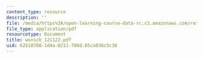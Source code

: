 ```yaml
---
content_type: resource
description: ''
file: /media/https%3A/open-learning-course-data-rc.s3.amazonaws.com/res-12-000-evolution-of-physical-oceanography-spring-2007/62b187081d4a0211706d65ca036c5c38_wunsch_121122.pdf
file_type: application/pdf
resourcetype: Document
title: wunsch_121122.pdf
uid: 62b18708-1d4a-0211-706d-65ca036c5c38
---
```

